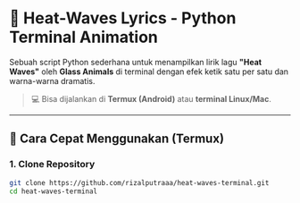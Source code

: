 # 🎵 Heat-Waves Lyrics - Python Terminal Animation

Sebuah script Python sederhana untuk menampilkan lirik lagu **"Heat Waves"** oleh **Glass Animals** di terminal dengan efek ketik satu per satu dan warna-warna dramatis.

> 💻 Bisa dijalankan di **Termux (Android)** atau **terminal Linux/Mac**.

---

## 🚀 Cara Cepat Menggunakan (Termux)

### 1. Clone Repository
```bash
git clone https://github.com/rizalputraaa/heat-waves-terminal.git
cd heat-waves-terminal
